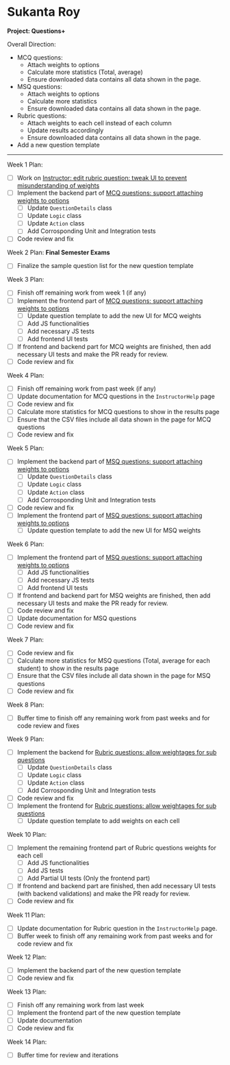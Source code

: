 # Sukanta Roy

**Project: Questions+**

Overall Direction:
- MCQ questions:
	- Attach weights to options
	- Calculate more statistics (Total, average)
	- Ensure downloaded data contains all data shown in the page.
- MSQ questions:
	- Attach weights to options
	- Calculate more statistics
	- Ensure downloaded data contains all data shown in the page.
- Rubric questions:
	- Attach weights to each cell instead of each column
	- Update results accordingly
	- Ensure downloaded data contains all data shown in the page.
- Add a new question template
---

Week 1 Plan:
- [ ] Work on [Instructor: edit rubric question: tweak UI to prevent misunderstanding of weights](https://github.com/TEAMMATES/teammates/issues/8824)
- [ ] Implement the backend part of [MCQ questions: support attaching weights to options](https://github.com/TEAMMATES/teammates/issues/2776)
	- [ ] Update `QuestionDetails` class
	- [ ] Update `Logic` class
	- [ ] Update `Action` class
	- [ ] Add Corrosponding Unit and Integration tests
- [ ] Code review and fix

Week 2 Plan:
**Final Semester Exams**
- [ ] Finalize the sample question list for the new question template

Week 3 Plan:
- [ ] Finish off remaining work from week 1 (if any)
- [ ] Implement the frontend part of [MCQ questions: support attaching weights to options](https://github.com/TEAMMATES/teammates/issues/2776)
	- [ ] Update question template to add the new UI for MCQ weights
	- [ ] Add JS functionalities
	- [ ] Add necessary JS tests
	- [ ] Add frontend UI tests
- [ ] If frontend and backend part for MCQ weights are finished, then add necessary UI tests and make the PR ready for review.
- [ ] Code review and fix

Week 4 Plan:
- [ ] Finish off remaining work from past week (if any)
- [ ] Update documentation for MCQ questions in the `InstructorHelp` page
- [ ] Code review and fix
- [ ] Calculate more statistics for MCQ questions to show in the results page
- [ ] Ensure that the CSV files include all data shown in the page for MCQ questions
- [ ] Code review and fix

Week 5 Plan:
- [ ] Implement the backend part of [MSQ questions: support attaching weights to options](https://github.com/TEAMMATES/teammates/issues/7281)
	- [ ] Update `QuestionDetails` class
	- [ ] Update `Logic` class
	- [ ] Update `Action` class
	- [ ] Add Corrosponding Unit and Integration tests
- [ ] Code review and fix
- [ ] Implement the frontend part of [MSQ questions: support attaching weights to options](https://github.com/TEAMMATES/teammates/issues/7281)
	- [ ] Update question template to add the new UI for MSQ weights

Week 6 Plan:
- [ ] Implement the frontend part of [MSQ questions: support attaching weights to options](https://github.com/TEAMMATES/teammates/issues/7281)
	- [ ] Add JS functionalities
	- [ ] Add necessary JS tests
	- [ ] Add frontend UI tests
- [ ] If frontend and backend part for MSQ weights are finished, then add necessary UI tests and make the PR ready for review.
- [ ] Code review and fix
- [ ] Update documentation for MSQ questions
- [ ] Code review and fix

Week 7 Plan:
- [ ] Code review and fix
- [ ] Calculate more statistics for MSQ questions (Total, average for each student) to show in the results page
- [ ] Ensure that the CSV files include all data shown in the page for MSQ questions
- [ ] Code review and fix

Week 8 Plan:
- [ ] Buffer time to finish off any remaining work from past weeks and for code review and fixes

Week 9 Plan:
- [ ] Implement the backend for [Rubric questions: allow weightages for sub questions](https://github.com/TEAMMATES/teammates/issues/7224)
	- [ ] Update `QuestionDetails` class
	- [ ] Update `Logic` class
	- [ ] Update `Action` class
	- [ ] Add Corrosponding Unit and Integration tests
- [ ] Code review and fix
- [ ] Implement the frontend for [Rubric questions: allow weightages for sub questions](https://github.com/TEAMMATES/teammates/issues/7224)
	- [ ] Update question template to add weights on each cell

Week 10 Plan:
- [ ] Implement the remaining frontend part of Rubric questions weights for each cell
	- [ ] Add JS functionalities
	- [ ] Add JS tests
	- [ ] Add Partial UI tests (Only the frontend part)
- [ ] If frontend and backend part are finished, then add necessary UI tests (with backend validations) and make the PR ready for review.
- [ ] Code review and fix

Week 11 Plan:
- [ ] Update documentation for Rubric question in the `InstructorHelp` page.
- [ ] Buffer week to finish off any remaining work from past weeks and for code review and fix

Week 12 Plan:
- [ ] Implement the backend part of the new question template
- [ ] Code review and fix

Week 13 Plan:
- [ ] Finish off any remaining work from last week
- [ ] Implement the frontend part of the new question template
- [ ] Update documentation
- [ ] Code review and fix

Week 14 Plan:
- [ ] Buffer time for review and iterations

